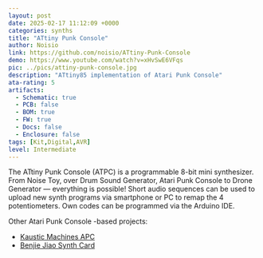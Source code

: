 ```yaml
---
layout: post
date: 2025-02-17 11:12:09 +0000
categories: synths
title: "ATtiny Punk Console"
author: Noisio
link: https://github.com/noisio/ATtiny-Punk-Console
demo: https://www.youtube.com/watch?v=xHvSwE6VFqs
pic: ../pics/attiny-punk-console.jpg
description: "ATtiny85 implementation of Atari Punk Console"
ata-rating: 5
artifacts:
  - Schematic: true
  - PCB: false
  - BOM: true
  - FW: true
  - Docs: false
  - Enclosure: false
tags: [Kit,Digital,AVR]
level: Intermediate
---
```


The ATtiny Punk Console (ATPC) is a programmable 8-bit mini synthesizer. From Noise Toy, over Drum Sound Generator, Atari Punk Console to Drone Generator — everything is possible! Short audio sequences can be used to upload new synth programs via smartphone or PC to remap the 4 potentiometers. Own codes can be programmed via the Arduino IDE.

Other Atari Punk Console -based projects:
- [Kaustic Machines APC](https://compiler.kaustic.net/machines/apc.html)
- [Benjie Jiao Synth Card](https://benjiaomodular.com/post/2022-11-26-synthcard/)